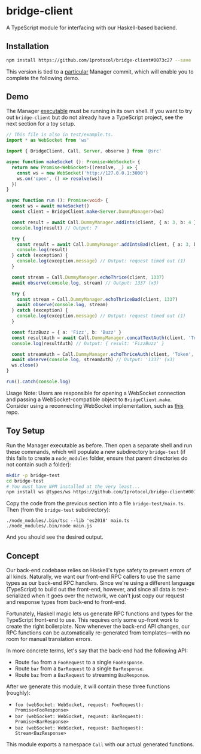 # bridge-client
A TypeScript module for interfacing with our Haskell-based backend.

## Installation
```bash
npm install https://github.com/1protocol/bridge-client#0073c27 --save
```
This version is tied to a [particular](https://github.com/1protocol/vest-hs/tree/ead9ff36479135a68f47df4830a89b44218016d6)
Manager commit, which will enable you to complete the following demo.

## Demo
The Manager [executable](https://github.com/1protocol/vest-hs/releases/tag/v0.1-dummy-manager) must
be running in its own shell. If you want to try out `bridge-client` but do not already have a
TypeScript project, see the next section for a toy setup.
```typescript
// This file is also in test/example.ts.
import * as WebSocket from 'ws'

import { BridgeClient, Call, Server, observe } from '@src'

async function makeSocket (): Promise<WebSocket> {
  return new Promise<WebSocket>((resolve, _) => {
    const ws = new WebSocket('http://127.0.0.1:3000')
    ws.on('open', () => resolve(ws))
  })
}

async function run (): Promise<void> {
  const ws = await makeSocket()
  const client = BridgeClient.make<Server.DummyManager>(ws)

  const result = await Call.DummyManager.addInts(client, { a: 3, b: 4 })
  console.log(result) // Output: 7

  try {
    const result = await Call.DummyManager.addIntsBad(client, { a: 3, b: 4 })
    console.log(result)
  } catch (exception) {
    console.log(exception.message) // Output: request timed out (1)
  }

  const stream = Call.DummyManager.echoThrice(client, 1337)
  await observe(console.log, stream) // Output: 1337 (x3)

  try {
    const stream = Call.DummyManager.echoThriceBad(client, 1337)
    await observe(console.log, stream)
  } catch (exception) {
    console.log(exception.message) // Output: request timed out (1)
  }

  const fizzBuzz = { a: 'Fizz', b: 'Buzz' }
  const resultAuth = await Call.DummyManager.concatTextAuth(client, 'Token', fizzBuzz)
  console.log(resultAuth) // Output: { result: 'FizzBuzz' }

  const streamAuth = Call.DummyManager.echoThriceAuth(client, 'Token', '1337')
  await observe(console.log, streamAuth) // Output: '1337' (x3)
  ws.close()
}

run().catch(console.log)
```
Usage Note: Users are responsible for opening a WebSocket connection and passing a
WebSocket-compatible object to `BridgeClient.make`. Consider using a reconnecting WebSocket
implementation, such as [this](https://github.com/pladaria/reconnecting-websocket) repo.

## Toy Setup
Run the Manager executable as before. Then open a separate shell and run these commands, which will
populate a new subdirectory `bridge-test` (if this fails to create a `node_modules` folder, ensure
that parent directories do not contain such a folder):
```bash
mkdir -p bridge-test
cd bridge-test
# You must have NPM installed at the very least...
npm install ws @types/ws https://github.com/1protocol/bridge-client#0073c27 typescript node
```
Copy the code from the previous section into a file `bridge-test/main.ts`. Then (from the
`bridge-test` subdirectory):
```
./node_modules/.bin/tsc --lib 'es2018' main.ts
./node_modules/.bin/node main.js
```
And you should see the desired output.

## Concept
Our back-end codebase relies on Haskell's type safety to prevent errors of all kinds. Naturally, we
want our front-end RPC callers to use the same types as our back-end RPC handlers. Since we're using
a different language (TypeScript) to build out the front-end, however, and since all data is
text-serialized when it goes over the network, we can't just copy our request and response types
from back-end to front-end.

Fortunately, Haskell magic lets us generate RPC functions and types for the TypeScript front-end to
use. This requires only some up-front work to create the right boilerplate. Now whenever the
back-end API changes, our RPC functions can be automatically re-generated from templates—with no
room for manual translation errors.

In more concrete terms, let's say that the back-end had the following API:
- Route `foo` from a `FooRequest` to a single `FooResponse`.
- Route `bar` from a `BarRequest` to a single `BarResponse`.
- Route `baz` from a `BazRequest` to streaming `BazResponse`.

After we generate this module, it will contain these three functions (roughly):
- `foo (webSocket: WebSocket, request: FooRequest): Promise<FooResponse>`
- `bar (webSocket: WebSocket, request: BarRequest): Promise<BarResponse>`
- `baz (webSocket: WebSocket, request: BazRequest): Stream<BazResponse>`

This module exports a namespace `Call` with our actual generated functions.
